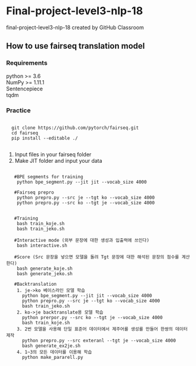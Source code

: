 # Final-project-level3-nlp-18
  final-project-level3-nlp-18 created by GitHub Classroom


## How to use fairseq translation model

### Requirements 
  python >= 3.6  
  NumPy >= 1.11.1    
  Sentencepiece   
  tqdm   
### Practice
  <pre><code>
  git clone https://github.com/pytorch/fairseq.git
  cd fairseq
  pip install --editable ./ 
 </pre></code>
  1. Input files in your fairseq folder
  2. Make JIT folder and input your data 

   <pre><code>
   #BPE segments for training
    python bpe_segment.py --jit jit --vocab_size 4000
    
   #Fairseq prepro
    python prepro.py --src je --tgt ko --vocab_size 4000
    python prepro.py --src ko --tgt je --vocab_size 4000
    
    
   #Training
    bash train_koje.sh
    bash train_jeko.sh
    
   #Interactive mode (외부 문장에 대한 생성과 입출력에 쓰인다)
    bash interactive.sh
    
   #Score (Src 문장을 넣으면 모델을 돌려 Tgt 문장에 대한 해석된 문장의 점수를 계산한다)
    bash generate_koje.sh
    bash generate_jeko.sh
   
   #Backtranslation
    1. je->ko 베이스라인 모델 학습
      python bpe_segment.py --jit jit --vocab_size 4000
      python prepro.py --src je --tgt ko --vocab_size 4000
      bash train_jeko.sh
    2. ko->je backtranslate용 모델 학습
      python prerpor.py --src ko --tgt je --vocab_size 4000
      bash train_koje.sh
    3. 2번 모델을 사용해 단일 표준어 데이터에서 제주어를 생성를 만들어 한쌍의 데이터 제작
      python prepro.py --src exteranl --tgt je --vocab_size 4000
      bash generate_ex2je.sh
    4. 1~3의 모든 데이터를 이용해 학습
      python make_pararell.py
    
  
  </pre></code>
